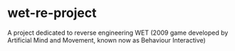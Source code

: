 # wet-re-project
A project dedicated to reverse engineering WET (2009 game developed by Artificial Mind and Movement, known now as Behaviour Interactive)
